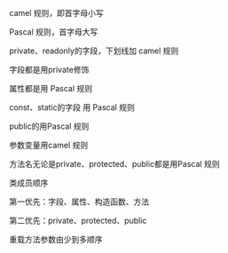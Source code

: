 camel 规则，即首字母小写

Pascal 规则，首字母大写



private、readonly的字段，下划线加 camel 规则

字段都是用private修饰

属性都是用 Pascal 规则

const、static的字段 用 Pascal 规则

public的用Pascal 规则

参数变量用camel 规则



方法名无论是private、protected、public都是用Pascal 规则



类成员顺序

第一优先：字段、属性、构造函数、方法

第二优先：private、protected、public 

重载方法参数由少到多顺序


